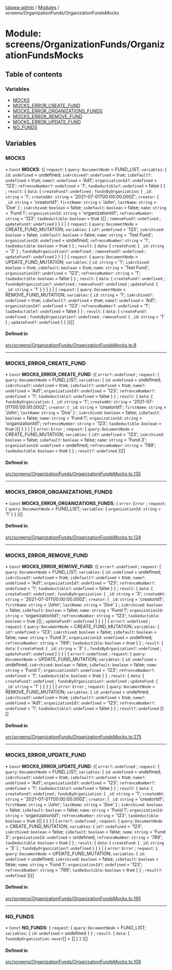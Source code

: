 [talawa-admin](../README.md) / [Modules](../modules.md) / screens/OrganizationFunds/OrganizationFundsMocks

# Module: screens/OrganizationFunds/OrganizationFundsMocks

## Table of contents

### Variables

- [MOCKS](screens_OrganizationFunds_OrganizationFundsMocks.md#mocks)
- [MOCKS\_ERROR\_CREATE\_FUND](screens_OrganizationFunds_OrganizationFundsMocks.md#mocks_error_create_fund)
- [MOCKS\_ERROR\_ORGANIZATIONS\_FUNDS](screens_OrganizationFunds_OrganizationFundsMocks.md#mocks_error_organizations_funds)
- [MOCKS\_ERROR\_REMOVE\_FUND](screens_OrganizationFunds_OrganizationFundsMocks.md#mocks_error_remove_fund)
- [MOCKS\_ERROR\_UPDATE\_FUND](screens_OrganizationFunds_OrganizationFundsMocks.md#mocks_error_update_fund)
- [NO\_FUNDS](screens_OrganizationFunds_OrganizationFundsMocks.md#no_funds)

## Variables

### MOCKS

• `Const` **MOCKS**: (\{ `request`: \{ `query`: `DocumentNode` = FUND\_LIST; `variables`: \{ `id`: `undefined` = undefined; `isArchived?`: `undefined` = true; `isDefault?`: `undefined` = true; `name?`: `undefined` = 'Ad1'; `organizationId?`: `undefined` = '123'; `refrenceNumber?`: `undefined` = '1'; `taxDeductible?`: `undefined` = false \}  \} ; `result`: \{ `data`: \{ `createFund?`: `undefined` ; `fundsByOrganization`: \{ `_id`: `string` = '1'; `createdAt`: `string` = '2021-07-01T00:00:00.000Z'; `creator`: \{ `_id`: `string` = 'creatorId1'; `firstName`: `string` = 'John'; `lastName`: `string` = 'Doe' \} ; `isArchived`: `boolean` = false; `isDefault`: `boolean` = false; `name`: `string` = 'Fund 1'; `organizationId`: `string` = 'organizationId1'; `refrenceNumber`: `string` = '123'; `taxDeductible`: `boolean` = true \}[] ; `removeFund?`: `undefined` ; `updateFund?`: `undefined`  \}  \}  \} \| \{ `request`: \{ `query`: `DocumentNode` = CREATE\_FUND\_MUTATION; `variables`: \{ `id?`: `undefined` = '123'; `isArchived`: `boolean` = false; `isDefault`: `boolean` = false; `name`: `string` = 'Test Fund'; `organizationId`: `undefined` = undefined; `refrenceNumber`: `string` = '1'; `taxDeductible`: `boolean` = true \}  \} ; `result`: \{ `data`: \{ `createFund`: \{ `_id`: `string` = '3' \} ; `fundsByOrganization?`: `undefined` ; `removeFund?`: `undefined` ; `updateFund?`: `undefined`  \}  \}  \} \| \{ `request`: \{ `query`: `DocumentNode` = UPDATE\_FUND\_MUTATION; `variables`: \{ `id`: `string` = '1'; `isArchived`: `boolean` = true; `isDefault`: `boolean` = true; `name`: `string` = 'Test Fund'; `organizationId?`: `undefined` = '123'; `refrenceNumber`: `string` = '1'; `taxDeductible`: `boolean` = false \}  \} ; `result`: \{ `data`: \{ `createFund?`: `undefined` ; `fundsByOrganization?`: `undefined` ; `removeFund?`: `undefined` ; `updateFund`: \{ `_id`: `string` = '1' \}  \}  \}  \} \| \{ `request`: \{ `query`: `DocumentNode` = REMOVE\_FUND\_MUTATION; `variables`: \{ `id`: `string` = '1'; `isArchived?`: `undefined` = true; `isDefault?`: `undefined` = true; `name?`: `undefined` = 'Ad1'; `organizationId?`: `undefined` = '123'; `refrenceNumber?`: `undefined` = '1'; `taxDeductible?`: `undefined` = false \}  \} ; `result`: \{ `data`: \{ `createFund?`: `undefined` ; `fundsByOrganization?`: `undefined` ; `removeFund`: \{ `_id`: `string` = '1' \} ; `updateFund?`: `undefined`  \}  \}  \})[]

#### Defined in

[src/screens/OrganizationFunds/OrganizationFundsMocks.ts:8](https://github.com/duplixx/talawa-admin/blob/0632235/src/screens/OrganizationFunds/OrganizationFundsMocks.ts#L8)

___

### MOCKS\_ERROR\_CREATE\_FUND

• `Const` **MOCKS\_ERROR\_CREATE\_FUND**: (\{ `error?`: `undefined` ; `request`: \{ `query`: `DocumentNode` = FUND\_LIST; `variables`: \{ `id`: `undefined` = undefined; `isArchived?`: `undefined` = true; `isDefault?`: `undefined` = true; `name?`: `undefined` = 'Ad1'; `organizationId?`: `undefined` = '123'; `refrenceNumber?`: `undefined` = '1'; `taxDeductible?`: `undefined` = false \}  \} ; `result`: \{ `data`: \{ `fundsByOrganization`: \{ `_id`: `string` = '1'; `createdAt`: `string` = '2021-07-01T00:00:00.000Z'; `creator`: \{ `_id`: `string` = 'creatorId1'; `firstName`: `string` = 'John'; `lastName`: `string` = 'Doe' \} ; `isArchived`: `boolean` = false; `isDefault`: `boolean` = false; `name`: `string` = 'Fund 1'; `organizationId`: `string` = 'organizationId1'; `refrenceNumber`: `string` = '123'; `taxDeductible`: `boolean` = true \}[]  \}  \}  \} \| \{ `error`: `Error` ; `request`: \{ `query`: `DocumentNode` = CREATE\_FUND\_MUTATION; `variables`: \{ `id?`: `undefined` = '123'; `isArchived`: `boolean` = false; `isDefault`: `boolean` = false; `name`: `string` = 'Fund 3'; `organizationId`: `undefined` = undefined; `refrenceNumber`: `string` = '789'; `taxDeductible`: `boolean` = true \}  \} ; `result?`: `undefined`  \})[]

#### Defined in

[src/screens/OrganizationFunds/OrganizationFundsMocks.ts:135](https://github.com/duplixx/talawa-admin/blob/0632235/src/screens/OrganizationFunds/OrganizationFundsMocks.ts#L135)

___

### MOCKS\_ERROR\_ORGANIZATIONS\_FUNDS

• `Const` **MOCKS\_ERROR\_ORGANIZATIONS\_FUNDS**: \{ `error`: `Error` ; `request`: \{ `query`: `DocumentNode` = FUND\_LIST; `variables`: \{ `organizationId`: `string` = '1' \}  \}  \}[]

#### Defined in

[src/screens/OrganizationFunds/OrganizationFundsMocks.ts:124](https://github.com/duplixx/talawa-admin/blob/0632235/src/screens/OrganizationFunds/OrganizationFundsMocks.ts#L124)

___

### MOCKS\_ERROR\_REMOVE\_FUND

• `Const` **MOCKS\_ERROR\_REMOVE\_FUND**: (\{ `error?`: `undefined` ; `request`: \{ `query`: `DocumentNode` = FUND\_LIST; `variables`: \{ `id`: `undefined` = undefined; `isArchived?`: `undefined` = true; `isDefault?`: `undefined` = true; `name?`: `undefined` = 'Ad1'; `organizationId?`: `undefined` = '123'; `refrenceNumber?`: `undefined` = '1'; `taxDeductible?`: `undefined` = false \}  \} ; `result`: \{ `data`: \{ `createFund?`: `undefined` ; `fundsByOrganization`: \{ `_id`: `string` = '3'; `createdAt`: `string` = '2021-07-01T00:00:00.000Z'; `creator`: \{ `_id`: `string` = 'creatorId1'; `firstName`: `string` = 'John'; `lastName`: `string` = 'Doe' \} ; `isArchived`: `boolean` = false; `isDefault`: `boolean` = false; `name`: `string` = 'Fund 1'; `organizationId`: `string` = 'organizationId1'; `refrenceNumber`: `string` = '123'; `taxDeductible`: `boolean` = true \}[] ; `updateFund?`: `undefined`  \}  \}  \} \| \{ `error?`: `undefined` ; `request`: \{ `query`: `DocumentNode` = CREATE\_FUND\_MUTATION; `variables`: \{ `id?`: `undefined` = '123'; `isArchived`: `boolean` = false; `isDefault`: `boolean` = false; `name`: `string` = 'Fund 3'; `organizationId`: `undefined` = undefined; `refrenceNumber`: `string` = '789'; `taxDeductible`: `boolean` = true \}  \} ; `result`: \{ `data`: \{ `createFund`: \{ `_id`: `string` = '3' \} ; `fundsByOrganization?`: `undefined` ; `updateFund?`: `undefined`  \}  \}  \} \| \{ `error?`: `undefined` ; `request`: \{ `query`: `DocumentNode` = UPDATE\_FUND\_MUTATION; `variables`: \{ `id`: `undefined` = undefined; `isArchived`: `boolean` = false; `isDefault`: `boolean` = false; `name`: `string` = 'Fund 1'; `organizationId?`: `undefined` = '123'; `refrenceNumber?`: `undefined` = '1'; `taxDeductible`: `boolean` = true \}  \} ; `result`: \{ `data`: \{ `createFund?`: `undefined` ; `fundsByOrganization?`: `undefined` ; `updateFund`: \{ `_id`: `string` = '1' \}  \}  \}  \} \| \{ `error`: `Error` ; `request`: \{ `query`: `DocumentNode` = REMOVE\_FUND\_MUTATION; `variables`: \{ `id`: `undefined` = undefined; `isArchived?`: `undefined` = true; `isDefault?`: `undefined` = true; `name?`: `undefined` = 'Ad1'; `organizationId?`: `undefined` = '123'; `refrenceNumber?`: `undefined` = '1'; `taxDeductible?`: `undefined` = false \}  \} ; `result?`: `undefined`  \})[]

#### Defined in

[src/screens/OrganizationFunds/OrganizationFundsMocks.ts:275](https://github.com/duplixx/talawa-admin/blob/0632235/src/screens/OrganizationFunds/OrganizationFundsMocks.ts#L275)

___

### MOCKS\_ERROR\_UPDATE\_FUND

• `Const` **MOCKS\_ERROR\_UPDATE\_FUND**: (\{ `error?`: `undefined` ; `request`: \{ `query`: `DocumentNode` = FUND\_LIST; `variables`: \{ `id`: `undefined` = undefined; `isArchived?`: `undefined` = true; `isDefault?`: `undefined` = true; `name?`: `undefined` = 'Ad1'; `organizationId?`: `undefined` = '123'; `refrenceNumber?`: `undefined` = '1'; `taxDeductible?`: `undefined` = false \}  \} ; `result`: \{ `data`: \{ `createFund?`: `undefined` ; `fundsByOrganization`: \{ `_id`: `string` = '1'; `createdAt`: `string` = '2021-07-01T00:00:00.000Z'; `creator`: \{ `_id`: `string` = 'creatorId1'; `firstName`: `string` = 'John'; `lastName`: `string` = 'Doe' \} ; `isArchived`: `boolean` = false; `isDefault`: `boolean` = false; `name`: `string` = 'Fund 1'; `organizationId`: `string` = 'organizationId1'; `refrenceNumber`: `string` = '123'; `taxDeductible`: `boolean` = true \}[]  \}  \}  \} \| \{ `error?`: `undefined` ; `request`: \{ `query`: `DocumentNode` = CREATE\_FUND\_MUTATION; `variables`: \{ `id?`: `undefined` = '123'; `isArchived`: `boolean` = false; `isDefault`: `boolean` = false; `name`: `string` = 'Fund 3'; `organizationId`: `undefined` = undefined; `refrenceNumber`: `string` = '789'; `taxDeductible`: `boolean` = true \}  \} ; `result`: \{ `data`: \{ `createFund`: \{ `_id`: `string` = '3' \} ; `fundsByOrganization?`: `undefined`  \}  \}  \} \| \{ `error`: `Error` ; `request`: \{ `query`: `DocumentNode` = UPDATE\_FUND\_MUTATION; `variables`: \{ `id`: `undefined` = undefined; `isArchived`: `boolean` = false; `isDefault`: `boolean` = false; `name`: `string` = 'Fund 1'; `organizationId?`: `undefined` = '123'; `refrenceNumber`: `string` = '789'; `taxDeductible`: `boolean` = true \}  \} ; `result?`: `undefined`  \})[]

#### Defined in

[src/screens/OrganizationFunds/OrganizationFundsMocks.ts:195](https://github.com/duplixx/talawa-admin/blob/0632235/src/screens/OrganizationFunds/OrganizationFundsMocks.ts#L195)

___

### NO\_FUNDS

• `Const` **NO\_FUNDS**: \{ `request`: \{ `query`: `DocumentNode` = FUND\_LIST; `variables`: \{ `id`: `undefined` = undefined \}  \} ; `result`: \{ `data`: \{ `fundsByOrganization`: `never`[] = [] \}  \}  \}[]

#### Defined in

[src/screens/OrganizationFunds/OrganizationFundsMocks.ts:109](https://github.com/duplixx/talawa-admin/blob/0632235/src/screens/OrganizationFunds/OrganizationFundsMocks.ts#L109)
